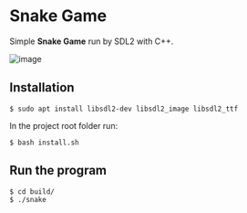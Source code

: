 # Snake Game

Simple **Snake Game** run by SDL2 with C++.

![image](https://user-images.githubusercontent.com/46535434/235504913-7af75d8a-6f9f-49bb-8277-d657390a886a.png)

## Installation

    $ sudo apt install libsdl2-dev libsdl2_image libsdl2_ttf

In the project root folder run:

    $ bash install.sh


## Run the program

    $ cd build/
    $ ./snake
